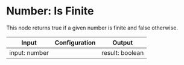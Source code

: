 # Number: Is Finite

This node returns true if a given number is finite and false otherwise.

| Input          | Configuration | Output          |
| -------------- | ------------- | --------------- |
| input: number  |               | result: boolean |
